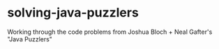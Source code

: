 # solving-java-puzzlers
Working through the code problems from Joshua Bloch + Neal Gafter's "Java Puzzlers"
